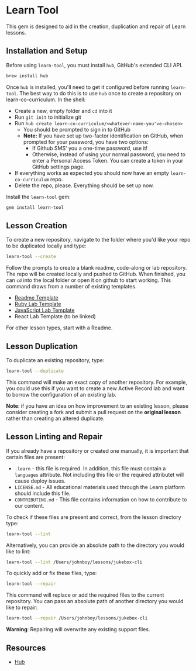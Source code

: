 # Learn Tool

This gem is designed to aid in the creation, duplication and repair of Learn lessons.

## Installation and Setup

Before using `learn-tool`, you must install `hub`, GitHub's extended CLI API.

```sh
brew install hub
```

Once `hub` is installed, you'll need to get it configured before running
`learn-tool`. The best way to do this is to use `hub` once to create a
repository on learn-co-curriculum. In the shell:

- Create a new, empty folder and `cd` into it
- Run `git init` to initialize git
- Run `hub create learn-co-curriculum/<whatever-name-you've-chosen>`
  - You should be prompted to sign in to GitHub
  - **Note:** If you have set up two-factor identification on GitHub, when
    prompted for your password, you have two options:
    - If Github SMS' you a one-time password, use it!
    - Otherwise, instead of using your normal password, you
      need to enter a Personal Access Token. You can create a token in your
      GitHub settings page.
- If everything works as expected you should now have an empty `learn-co-curriculum` repo.
- Delete the repo, please. Everything should be set up now.

Install the `learn-tool` gem:

```sh
gem install learn-tool
```

## Lesson Creation

To create  a new repository, navigate to the folder where you'd like your
repo to be duplicated locally and type:

```sh
learn-tool --create
```

Follow the prompts to create a blank readme, code-along or lab repository. The
repo will be created locally and pushed to GitHub. When finished, you can `cd`
into the local folder or open it on github to start working. This command draws
from a number of existing templates.

- [Readme Template](https://github.com/learn-co-curriculum/readme-template)
- [Ruby Lab Template](https://github.com/learn-co-curriculum/ruby-lab-template)
- [JavaScript Lab Template](https://github.com/learn-co-curriculum/js-lab-template)
- React Lab Template (to be linked)

For other lesson types, start with a Readme.

## Lesson Duplication

To duplicate an existing repository, type:

```sh
learn-tool --duplicate
```

This command will make an exact copy of another repository. For example, you
could use this if you want to create a new Active Record lab and want to borrow
the configuration of an existing lab.

**Note**: if you have an idea on how improvement to an existing lesson, please
consider creating a fork and submit a pull request on the **original lesson**
rather than creating an altered duplicate.

## Lesson Linting and Repair

If you already have a repository or created one manually, it is important that
certain files are present:

- `.learn` - this file is required. In addition, this file must contain a
  `languages` attribute. Not including this file or the required attributet will
  cause deploy issues.
- `LICENSE.md` - All educational materials used through the Learn platform
  should include this file.
- `CONTRIBUTING.md` - This file contains information on how to contribute to our
  content.

To check if these files are present and correct, from the lesson directory type:

```sh
learn-tool --lint
```

Alternatively, you can provide an absolute path to the directory you would like to lint:

```sh
learn-tool --lint /Users/johnboy/lessons/jukebox-cli
```

To quickly add or fix these files, type:

```sh
learn-tool --repair
```

This command will replace or add the required files to the current repository. You can pass an absolute path of another directory you would like to repair:

```sh
learn-tool --repair /Users/johnboy/lessons/jukebox-cli
```
**Warning**: Repairing will overwrite any existing support files.

## Resources

- [Hub][hub]

[hub]: https://hub.github.com/hub.1.html
